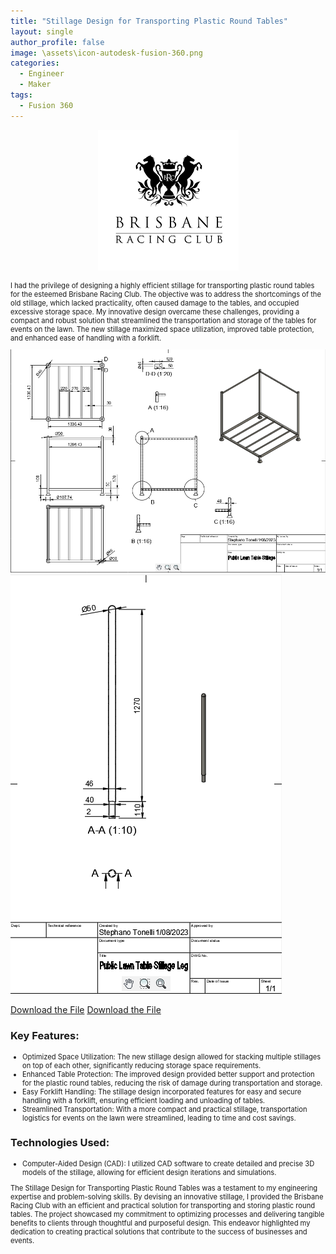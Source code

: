 ```yaml
---
title: "Stillage Design for Transporting Plastic Round Tables"
layout: single
author_profile: false
image: \assets\icon-autodesk-fusion-360.png
categories:
  - Engineer
  - Maker
tags:
  - Fusion 360
---
```


  <center>
  <img src="\assets\BRC-logo.png" alt="Webcam Protector" class="container">
  </center>
<p></p>
  <p style="font-size:0.8em">
     I had the privilege of designing a highly efficient stillage for transporting plastic round tables for the esteemed Brisbane Racing Club. The objective was to address the shortcomings of the old stillage, which lacked practicality, often caused damage to the tables, and occupied excessive storage space. My innovative design overcame these challenges, providing a compact and robust solution that streamlined the transportation and storage of the tables for events on the lawn. The new stillage maximized space utilization, improved table protection, and enhanced ease of handling with a forklift.
  </p>
  <img src="\assets\A3-Tables-Stillage-Main.png" alt="Webcam Protector" class="image">
  <img src="\assets\A4-Tables-Stillage-Leg.png" alt="Webcam Protector" class="image">
  <p></p>
  <a href="\assets\Public-Lawn-Table-Stillage-v4.stl" download>Download the File</a>
  <a href="\assets\Public-Lawn-Table-Stillage-Leg-v2.stl" download>Download the File</a>
  <h3>Key Features:</h3>
  <ul style="font-size:0.8em">
    <li>Optimized Space Utilization: The new stillage design allowed for stacking multiple stillages on top of each other, significantly reducing storage space requirements.</li>
    <li>Enhanced Table Protection: The improved design provided better support and protection for the plastic round tables, reducing the risk of damage during transportation and storage.</li>
    <li>Easy Forklift Handling: The stillage design incorporated features for easy and secure handling with a forklift, ensuring efficient loading and unloading of tables.</li>
    <li>Streamlined Transportation: With a more compact and practical stillage, transportation logistics for events on the lawn were streamlined, leading to time and cost savings.</li>
  </ul>
  <h3>Technologies Used:</h3>
  <ul style="font-size:0.8em">
  <li>Computer-Aided Design (CAD): I utilized CAD software to create detailed and precise 3D models of the stillage, allowing for efficient design iterations and simulations.</li>
  </ul>
  <p style="font-size:0.8em">
    The Stillage Design for Transporting Plastic Round Tables was a testament to my engineering expertise and problem-solving skills. By devising an innovative stillage, I provided the Brisbane Racing Club with an efficient and practical solution for transporting and storing plastic round tables. The project showcased my commitment to optimizing processes and delivering tangible benefits to clients through thoughtful and purposeful design. This endeavor highlighted my dedication to creating practical solutions that contribute to the success of businesses and events.
  </p>

  